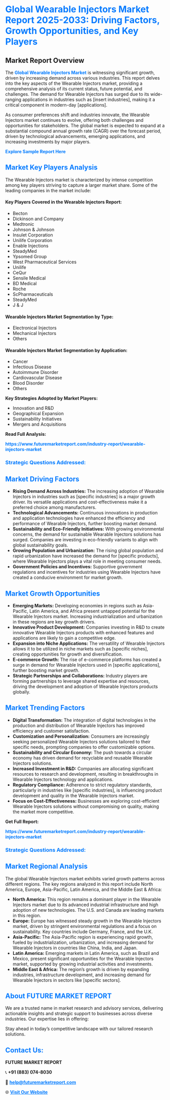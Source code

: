 <h1 style="color: #007BFF;">Global Wearable Injectors Market Report 2025-2033: Driving Factors, Growth Opportunities, and Key Players</h1>

<section id="overview">
<h2>Market Report Overview</h2>
<p>The <a href="https://www.futuremarketreport.com/industry-report/wearable-injectors-market" style="color: #007BFF; text-decoration: none;"><strong>Global Wearable Injectors Market</strong></a> is witnessing significant growth, driven by increasing demand across various industries. This report delves into the key aspects of the Wearable Injectors market, providing a comprehensive analysis of its current status, future potential, and challenges. The demand for Wearable Injectors has surged due to its wide-ranging applications in industries such as [insert industries], making it a critical component in modern-day [applications].</p>
<p>As consumer preferences shift and industries innovate, the Wearable Injectors market continues to evolve, offering both challenges and opportunities for stakeholders. The global market is expected to expand at a substantial compound annual growth rate (CAGR) over the forecast period, driven by technological advancements, emerging applications, and increasing investments by major players.</p>
</section>

<section id="overview">
<p><a href="https://www.futuremarketreport.com/request-sample/reportId=60186" style="color: #007BFF; text-decoration: none;"><strong>Explore Sample Report Here</strong></a></p>
</section>

<section id="key-players">
<h2 style="color: #007BFF;">Market Key Players Analysis</h2>
<p>The Wearable Injectors market is characterized by intense competition among key players striving to capture a larger market share. Some of the leading companies in the market include:</p>
<h4>Key Players Covered in the Wearable Injectors Report:</h4>
<ul><li>Becton</li><li>Dickinson and Company</li><li>Medtronic</li><li>Johnson &amp; Johnson</li><li>Insulet Corporation</li><li>Unilife Corporation</li><li>Enable Injections</li><li>SteadyMed</li><li>Ypsomed Group</li><li>West Pharmaceutical Services</li><li>Unilife</li><li>CeQur</li><li>Sensile Medical</li><li>BD Medical</li><li>Roche</li><li>ScPharmaceuticals</li><li>SteadyMed</li><li>J &amp; J</li></ul>
<h4>Wearable Injectors Market Segmentation by Type:</h4>
<ul><li>Electronical Injectors</li><li>Mechanical Injectors</li><li>Others</li></ul>

<h4>Wearable Injectors Market Segmentation by Application:</h4>
<ul><li>Cancer</li><li>Infectious Disease</li><li>Autoimmune Disorder</li><li>Cardiovascular Disease</li><li>Blood Disorder</li><li>Others</li></ul>
<p><strong>Key Strategies Adopted by Market Players:</strong></p>
<ul>
<li>Innovation and R&D</li>
<li>Geographical Expansion</li>
<li>Sustainability Initiatives</li>
<li>Mergers and Acquisitions</li>
</ul>
</section>

<section>
<p><strong>Read Full Analysis: </strong></p><a href="https://www.futuremarketreport.com/industry-report/wearable-injectors-market" style="color: #007BFF; text-decoration: none;"><strong>https://www.futuremarketreport.com/industry-report/wearable-injectors-market</strong></a>
<h3 style="color: #007BFF;">Strategic Questions Addressed:</h3>
</section>

<section id="driving-factors">
<h2 style="color: #007BFF;">Market Driving Factors</h2>
<ul>
<li><strong>Rising Demand Across Industries:</strong> The increasing adoption of Wearable Injectors in industries such as [specific industries] is a major growth driver. Its versatile applications and cost-effectiveness make it a preferred choice among manufacturers.</li>
<li><strong>Technological Advancements:</strong> Continuous innovations in production and application technologies have enhanced the efficiency and performance of Wearable Injectors, further boosting market demand.</li>
<li><strong>Sustainability and Eco-Friendly Initiatives:</strong> With growing environmental concerns, the demand for sustainable Wearable Injectors solutions has surged. Companies are investing in eco-friendly variants to align with global sustainability goals.</li>
<li><strong>Growing Population and Urbanization:</strong> The rising global population and rapid urbanization have increased the demand for [specific products], where Wearable Injectors plays a vital role in meeting consumer needs.</li>
<li><strong>Government Policies and Incentives:</strong> Supportive government regulations and incentives for industries using Wearable Injectors have created a conducive environment for market growth.</li>
</ul>
</section>

<section id="growth-opportunities">
<h2 style="color: #007BFF;">Market Growth Opportunities</h2>
<ul>
<li><strong>Emerging Markets:</strong> Developing economies in regions such as Asia-Pacific, Latin America, and Africa present untapped potential for the Wearable Injectors market. Increasing industrialization and urbanization in these regions are key growth drivers.</li>
<li><strong>Innovative Product Development:</strong> Companies investing in R&D to create innovative Wearable Injectors products with enhanced features and applications are likely to gain a competitive edge.</li>
<li><strong>Expansion into Niche Applications:</strong> The versatility of Wearable Injectors allows it to be utilized in niche markets such as [specific niches], creating opportunities for growth and diversification.</li>
<li><strong>E-commerce Growth:</strong> The rise of e-commerce platforms has created a surge in demand for Wearable Injectors used in [specific applications], further boosting market growth.</li>
<li><strong>Strategic Partnerships and Collaborations:</strong> Industry players are forming partnerships to leverage shared expertise and resources, driving the development and adoption of Wearable Injectors products globally.</li>
</ul>
</section>

<section id="trending-factors">
<h2 style="color: #007BFF;">Market Trending Factors</h2>
<ul>
<li><strong>Digital Transformation:</strong> The integration of digital technologies in the production and distribution of Wearable Injectors has improved efficiency and customer satisfaction.</li>
<li><strong>Customization and Personalization:</strong> Consumers are increasingly seeking personalized Wearable Injectors solutions tailored to their specific needs, prompting companies to offer customizable options.</li>
<li><strong>Sustainability and Circular Economy:</strong> The push towards a circular economy has driven demand for recyclable and reusable Wearable Injectors solutions.</li>
<li><strong>Increased Investment in R&D:</strong> Companies are allocating significant resources to research and development, resulting in breakthroughs in Wearable Injectors technology and applications.</li>
<li><strong>Regulatory Compliance:</strong> Adherence to strict regulatory standards, particularly in industries like [specific industries], is influencing product development and quality in the Wearable Injectors market.</li>
<li><strong>Focus on Cost-Effectiveness:</strong> Businesses are exploring cost-efficient Wearable Injectors solutions without compromising on quality, making the market more competitive.</li>
</ul>
</section>

<section>
<p><strong>Get Full Report: </strong></p><a href="https://www.futuremarketreport.com/industry-report/wearable-injectors-market" style="color: #007BFF; text-decoration: none;"><strong>https://www.futuremarketreport.com/industry-report/wearable-injectors-market</strong></a>
<h3 style="color: #007BFF;">Strategic Questions Addressed:</h3>
</section>


<section id="regional-analysis">
<h2 style="color: #007BFF;">Market Regional Analysis</h2>
<p>The global Wearable Injectors market exhibits varied growth patterns across different regions. The key regions analyzed in this report include North America, Europe, Asia-Pacific, Latin America, and the Middle East & Africa:</p>
<ul>
<li><strong>North America:</strong> This region remains a dominant player in the Wearable Injectors market due to its advanced industrial infrastructure and high adoption of new technologies. The U.S. and Canada are leading markets in this region.</li>
<li><strong>Europe:</strong> Europe has witnessed steady growth in the Wearable Injectors market, driven by stringent environmental regulations and a focus on sustainability. Key countries include Germany, France, and the U.K.</li>
<li><strong>Asia-Pacific:</strong> The Asia-Pacific region is experiencing rapid growth, fueled by industrialization, urbanization, and increasing demand for Wearable Injectors in countries like China, India, and Japan.</li>
<li><strong>Latin America:</strong> Emerging markets in Latin America, such as Brazil and Mexico, present significant opportunities for the Wearable Injectors market, supported by growing industrial activities and investments.</li>
<li><strong>Middle East & Africa:</strong> The region’s growth is driven by expanding industries, infrastructure development, and increasing demand for Wearable Injectors in sectors like [specific sectors].</li>
</ul>
</section>

<footer>
<h2 style="color: #007BFF;">About FUTURE MARKET REPORT</h2>
<p>We are a trusted name in market research and advisory services, delivering actionable insights and strategic support to businesses across diverse industries. Our expertise lies in offering:</p>

<p>Stay ahead in today’s competitive landscape with our tailored research solutions.</p>

<h2 style="color: #007BFF;">Contact Us:</h2>
<p><strong>FUTURE MARKET REPORT</strong></p>
<p>📞 <strong>+91 (883) 074-8030</strong></p>
<p>📧 <strong><a href="mailto:help@futuremarketreport.com" style="color: #007BFF;">help@futuremarketreport.com</a></strong></p>
<p>🌐 <strong><a href="https://www.futuremarketreport.com/" style="color: #007BFF;">Visit Our Website</a></strong></p>
</footer>